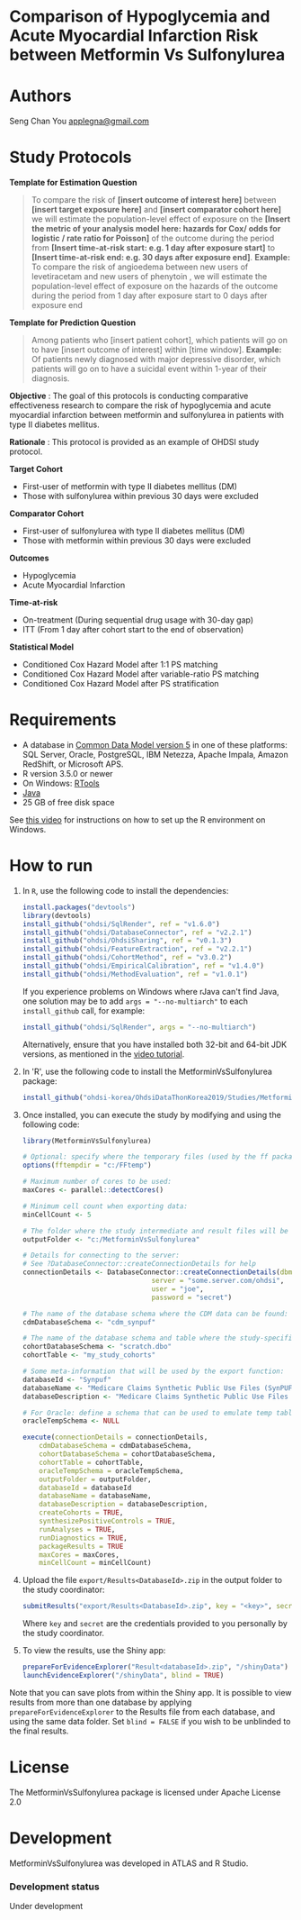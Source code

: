 Comparison of Hypoglycemia and Acute Myocardial Infarction Risk between Metformin Vs Sulfonylurea
==============================

Authors
============
Seng Chan You <applegna@gmail.com>

Study Protocols
============

**Template for Estimation Question**

>To compare the risk of **[insert outcome of interest here]** between **[insert target exposure here]** and **[insert comparator cohort here]** we will estimate the population-level effect of exposure on the **[Insert the metric of your analysis model here: hazards for Cox/ odds for logistic / rate ratio for Poisson]** of the outcome during the period from **[Insert time-at-risk start: e.g. 1 day after exposure start]** to **[Insert time-at-risk end: e.g. 30 days after exposure end]**.
**Example:**
To compare the risk of angioedema between new users of levetiracetam and new users of phenytoin , we will estimate the population-level effect of exposure on the hazards of the outcome during the period from 1 day after exposure start to 0 days after exposure end

**Template for Prediction Question**
>Among patients who [insert patient cohort], which patients will go on to have [insert outcome of interest] within [time window].
**Example:**
Of patients newly diagnosed with major depressive disorder, which patients will go on to have a suicidal event within 1-year of their diagnosis.

**Objective** : The goal of this protocols is conducting comparative effectiveness research to compare the risk of hypoglycemia and acute myocardial infarction between metformin and sulfonylurea in patients with type II diabetes mellitus.

**Rationale** : This protocol is provided as an example of OHDSI study protocol.

**Target Cohort**

- First-user of metformin with type II diabetes mellitus (DM)
- Those with sulfonylurea within previous 30 days were excluded

**Comparator Cohort**

- First-user of sulfonylurea with type II diabetes mellitus (DM)
- Those with metformin within previous 30 days were excluded

**Outcomes**

- Hypoglycemia
- Acute Myocardial Infarction

**Time-at-risk**

- On-treatment (During sequential drug usage with 30-day gap)
- ITT (From 1 day after cohort start to the end of observation)

**Statistical Model**

- Conditioned Cox Hazard Model after 1:1 PS matching
- Conditioned Cox Hazard Model after variable-ratio PS matching
- Conditioned Cox Hazard Model after PS stratification

Requirements
============

- A database in [Common Data Model version 5](https://github.com/OHDSI/CommonDataModel) in one of these platforms: SQL Server, Oracle, PostgreSQL, IBM Netezza, Apache Impala, Amazon RedShift, or Microsoft APS.
- R version 3.5.0 or newer
- On Windows: [RTools](http://cran.r-project.org/bin/windows/Rtools/)
- [Java](http://java.com)
- 25 GB of free disk space

See [this video](https://youtu.be/K9_0s2Rchbo) for instructions on how to set up the R environment on Windows.

How to run
==========
1. In `R`, use the following code to install the dependencies:

	```r
	install.packages("devtools")
	library(devtools)
	install_github("ohdsi/SqlRender", ref = "v1.6.0")
	install_github("ohdsi/DatabaseConnector", ref = "v2.2.1")
	install_github("ohdsi/OhdsiSharing", ref = "v0.1.3")
	install_github("ohdsi/FeatureExtraction", ref = "v2.2.1")
	install_github("ohdsi/CohortMethod", ref = "v3.0.2")
	install_github("ohdsi/EmpiricalCalibration", ref = "v1.4.0")
	install_github("ohdsi/MethodEvaluation", ref = "v1.0.1")
	```

	If you experience problems on Windows where rJava can't find Java, one solution may be to add `args = "--no-multiarch"` to each `install_github` call, for example:

	```r
	install_github("ohdsi/SqlRender", args = "--no-multiarch")
	```

	Alternatively, ensure that you have installed both 32-bit and 64-bit JDK versions, as mentioned in the [video tutorial](https://youtu.be/K9_0s2Rchbo).

2. In 'R', use the following code to install the MetforminVsSulfonylurea package:

	```r
	install_github("ohdsi-korea/OhdsiDataThonKorea2019/Studies/MetforminVsSulfonylurea")
	```

3. Once installed, you can execute the study by modifying and using the following code:

	```r
	library(MetforminVsSulfonylurea)

	# Optional: specify where the temporary files (used by the ff package) will be created:
	options(fftempdir = "c:/FFtemp")

	# Maximum number of cores to be used:
	maxCores <- parallel::detectCores()

	# Minimum cell count when exporting data:
	minCellCount <- 5

	# The folder where the study intermediate and result files will be written:
	outputFolder <- "c:/MetforminVsSulfonylurea"

	# Details for connecting to the server:
	# See ?DatabaseConnector::createConnectionDetails for help
	connectionDetails <- DatabaseConnector::createConnectionDetails(dbms = "postgresql",
									server = "some.server.com/ohdsi",
									user = "joe",
									password = "secret")

	# The name of the database schema where the CDM data can be found:
	cdmDatabaseSchema <- "cdm_synpuf"

	# The name of the database schema and table where the study-specific cohorts will be instantiated:
	cohortDatabaseSchema <- "scratch.dbo"
	cohortTable <- "my_study_cohorts"

	# Some meta-information that will be used by the export function:
	databaseId <- "Synpuf"
	databaseName <- "Medicare Claims Synthetic Public Use Files (SynPUFs)"
	databaseDescription <- "Medicare Claims Synthetic Public Use Files (SynPUFs) were created to allow interested parties to gain familiarity using Medicare claims data while protecting beneficiary privacy. These files are intended to promote development of software and applications that utilize files in this format, train researchers on the use and complexities of Centers for Medicare and Medicaid Services (CMS) claims, and support safe data mining innovations. The SynPUFs were created by combining randomized information from multiple unique beneficiaries and changing variable values. This randomization and combining of beneficiary information ensures privacy of health information."

	# For Oracle: define a schema that can be used to emulate temp tables:
	oracleTempSchema <- NULL

	execute(connectionDetails = connectionDetails,
		cdmDatabaseSchema = cdmDatabaseSchema,
		cohortDatabaseSchema = cohortDatabaseSchema,
		cohortTable = cohortTable,
		oracleTempSchema = oracleTempSchema,
		outputFolder = outputFolder,
		databaseId = databaseId
		databaseName = databaseName,
		databaseDescription = databaseDescription,
		createCohorts = TRUE,
		synthesizePositiveControls = TRUE,
		runAnalyses = TRUE,
		runDiagnostics = TRUE,
		packageResults = TRUE
		maxCores = maxCores,
		minCellCount = minCellCount)
	```

4. Upload the file ```export/Results<DatabaseId>.zip``` in the output folder to the study coordinator:

	```r
	submitResults("export/Results<DatabaseId>.zip", key = "<key>", secret = "<secret>")
	```

	Where ```key``` and ```secret``` are the credentials provided to you personally by the study coordinator.

5. To view the results, use the Shiny app:

	```r
	prepareForEvidenceExplorer("Result<databaseId>.zip", "/shinyData")
	launchEvidenceExplorer("/shinyData", blind = TRUE)
	```

  Note that you can save plots from within the Shiny app. It is possible to view results from more than one database by applying `prepareForEvidenceExplorer` to the Results file from each database, and using the same data folder. Set `blind = FALSE` if you wish to be unblinded to the final results.


License
=======
The MetforminVsSulfonylurea package is licensed under Apache License 2.0


Development
===========
MetforminVsSulfonylurea was developed in ATLAS and R Studio.

### Development status

Under development
